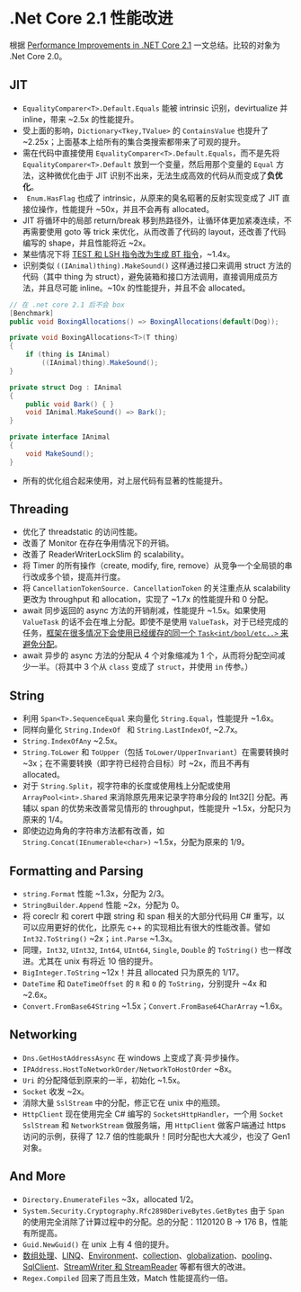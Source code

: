 # .Net Core 2.1 性能改进

根据 [Performance Improvements in .NET Core 2.1](https://blogs.msdn.microsoft.com/dotnet/2018/04/18/performance-improvements-in-net-core-2-1/) 一文总结。比较的对象为 .Net Core 2.0。

## JIT

* `EqualityComparer<T>.Default.Equals` 能被 intrinsic 识别，devirtualize 并 inline，带来 ~2.5x 的性能提升。
* 受上面的影响，`Dictionary<Tkey,TValue>` 的 `ContainsValue` 也提升了 ~2.25x；上面基本上给所有的集合类搜索都带来了可观的提升。
* 需在代码中直接使用 `EqualityComparer<T>.Default.Equals`，而不是先将 `EqualityComparer<T>.Default` 放到一个变量，然后用那个变量的 `Equal` 方法，这种微优化由于 JIT 识别不出来，无法生成高效的代码从而变成了**负优化**。
* ` Enum.HasFlag` 也成了 intrinsic，从原来的臭名昭著的反射实现变成了 JIT 直接位操作，性能提升 ~50x，并且不会再有 allocated。
* JIT 将循环中的局部 return/break 移到热路径外，让循环体更加紧凑连续，不再需要使用 goto 等 trick 来优化，从而改善了代码的 layout，还改善了代码编写的 shape，并且性能将近 ~2x。
* 某些情况下将 [TEST 和 LSH 指令改为生成 BT 指令](https://github.com/dotnet/coreclr/pull/13626)，~1.4x。
* 识别类似 `((IAnimal)thing).MakeSound()` 这样通过接口来调用 struct 方法的代码（其中 thing 为 struct），避免装箱和接口方法调用，直接调用成员方法，并且尽可能 inline。~10x 的性能提升，并且不会 allocated。

```cs
// 在 .net core 2.1 后不会 box
[Benchmark]
public void BoxingAllocations() => BoxingAllocations(default(Dog));

private void BoxingAllocations<T>(T thing)
{
    if (thing is IAnimal)
        ((IAnimal)thing).MakeSound();
}

private struct Dog : IAnimal
{
    public void Bark() { }
    void IAnimal.MakeSound() => Bark();
}

private interface IAnimal
{
    void MakeSound();
}
```
* 所有的优化组合起来使用，对上层代码有显著的性能提升。

## Threading

* 优化了 threadstatic 的访问性能。
* 改善了 Monitor 在存在争用情况下的开销。
* 改善了 ReaderWriterLockSlim 的 scalability。
* 将 Timer 的所有操作（create, modify, fire, remove）从竞争一个全局锁的串行改成多个锁，提高并行度。
* 将 `CancellationTokenSource. CancellationToken` 的关注重点从 scalability 更改为 throughput 和 allocation，实现了 ~1.7x 的性能提升和 0 分配。
* await 同步返回的 async 方法的开销削减，性能提升 ~1.5x。如果使用 `ValueTask` 的话不会在堆上分配。即使不是使用 `ValueTask`，对于已经完成的任务，[框架在很多情况下会使用已经缓存的同一个 `Task<int/bool/etc..>` 来避免分配](https://blogs.msdn.microsoft.com/seteplia/2018/01/25/the-performance-characteristics-of-async-methods/)。
* await 异步的 async 方法的分配从 4 个对象缩减为 1 个，从而将分配空间减少一半。（将其中 3 个从 `class` 变成了 `struct`，并使用 `in` 传参。）

## String

* 利用 `Span<T>.SequenceEqual` 来向量化 `String.Equal`，性能提升 ~1.6x。
* 同样向量化 `String.IndexOf ` 和 `String.LastIndexOf`, ~2.7x。
* `String.IndexOfAny` ~2.5x。
* `String.ToLower` 和 `ToUpper`（包括 `ToLower/UpperInvariant`）在需要转换时 ~3x；在不需要转换（即字符已经符合目标）时 ~2x，而且不再有 allocated。
* 对于 `String.Split`，视字符串的长度或使用栈上分配或使用 `ArrayPool<int>.Shared` 来消除原先用来记录字符串分段的 Int32[] 分配。再辅以 span 的优势来改善常见情形的 throughput，性能提升 ~1.5x，分配只为原来的 1/4。
* 即使边边角角的字符串方法都有改善，如 `String.Concat(IEnumerable<char>)` ~1.5x，分配为原来的 1/9。

## Formatting and Parsing

* `string.Format` 性能 ~1.3x，分配为 2/3。
* `StringBuilder.Append` 性能 ~2x，分配为 0。
* 将 coreclr 和 corert 中跟 string 和 span 相关的大部分代码用 C# 重写，以可以应用更好的优化，比原先 c++ 的实现相比有很大的性能改善。譬如 `Int32.ToString()` ~2x；`int.Parse` ~1.3x。
* 同理，`Int32`, `UInt32`, `Int64`, `UInt64`, `Single`, `Double` 的 `ToString()` 也一样改进。尤其在 unix 有将近 10 倍的提升。
* `BigInteger.ToString` ~12x！并且 allocated 只为原先的 1/17。
* `DateTime` 和 `DateTimeOffset` 的 `R` 和 `O` 的 `ToString`，分别提升 ~4x 和 ~2.6x。
* `Convert.FromBase64String` ~1.5x；`Convert.FromBase64CharArray` ~1.6x。

## Networking

* `Dns.GetHostAddressAsync` 在 windows 上变成了真·异步操作。
* `IPAddress.HostToNetworkOrder/NetworkToHostOrder` ~8x。
* `Uri` 的分配降低到原来的一半，初始化 ~1.5x。
* `Socket` 收发 ~2x。
* 消除大量 `SslStream` 中的分配，修正它在 unix 中的瓶颈。
* `HttpClient` 现在使用完全 C# 编写的 `SocketsHttpHandler`，一个用 `Socket` `SslStream` 和 `NetworkStream` 做服务端，用 `HttpClient` 做客户端通过 https 访问的示例，获得了 12.7 倍的性能飙升！同时分配也大大减少，也没了 Gen1 对象。

## And More

* `Directory.EnumerateFiles` ~3x，allocated 1/2。
* `System.Security.Cryptography.Rfc2898DeriveBytes.GetBytes` 由于 `Span` 的使用完全消除了计算过程中的分配。总的分配：1120120 B -> 176 B，性能有所提高。
* `Guid.NewGuid()` 在 unix 上有 4 倍的提升。
* [数组处理](https://github.com/dotnet/coreclr/pull/13962)、[LINQ](https://github.com/dotnet/corefx/pull/23368)、[Environment](https://github.com/dotnet/coreclr/pull/14502)、[collection](https://github.com/dotnet/corefx/pull/26087)、[globalization](https://github.com/dotnet/coreclr/pull/17399)、[pooling](https://github.com/dotnet/coreclr/pull/17078)、[SqlClient](https://github.com/dotnet/corefx/pull/27758)、[StreamWriter 和 StreamReader](https://github.com/dotnet/corefx/pull/22147) 等都有很大的改进。
* `Regex.Compiled` 回来了而且生效，Match 性能提高约一倍。

